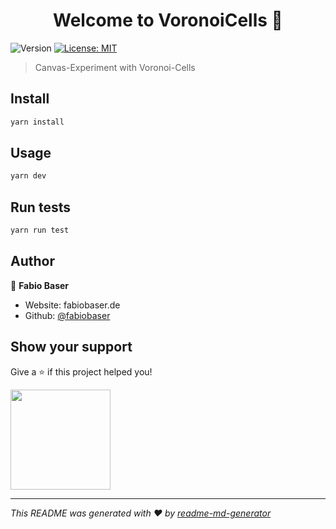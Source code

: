 <h1 align="center">Welcome to VoronoiCells 👋</h1>
<p>
  <img alt="Version" src="https://img.shields.io/badge/version-1.0.0-blue.svg?cacheSeconds=2592000" />
  <a href="#" target="_blank">
    <img alt="License: MIT" src="https://img.shields.io/badge/License-MIT-yellow.svg" />
  </a>
</p>

> Canvas-Experiment with Voronoi-Cells

## Install

```sh
yarn install
```

## Usage

```sh
yarn dev
```

## Run tests

```sh
yarn run test
```

## Author

👤 **Fabio Baser**

* Website: fabiobaser.de
* Github: [@fabiobaser](https://github.com/fabiobaser)

## Show your support

Give a ⭐️ if this project helped you!

<a href="https://www.patreon.com/fabiobaser">
  <img src="https://c5.patreon.com/external/logo/become_a_patron_button@2x.png" width="160">
</a>

***
_This README was generated with ❤️ by [readme-md-generator](https://github.com/kefranabg/readme-md-generator)_